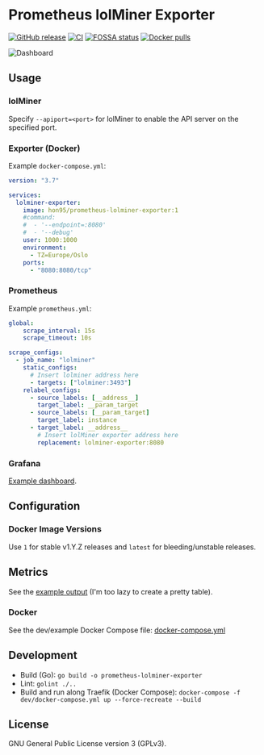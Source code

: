 # Prometheus lolMiner Exporter

[![GitHub release](https://img.shields.io/github/v/release/HON95/prometheus-lolminer-exporter?label=Version)](https://github.com/HON95/prometheus-lolminer-exporter/releases)
[![CI](https://github.com/HON95/prometheus-lolminer-exporter/workflows/CI/badge.svg?branch=master)](https://github.com/HON95/prometheus-lolminer-exporter/actions?query=workflow%3ACI)
[![FOSSA status](https://app.fossa.com/api/projects/git%2Bgithub.com%2FHON95%2Fprometheus-lolminer-exporter.svg?type=shield)](https://app.fossa.com/projects/git%2Bgithub.com%2FHON95%2Fprometheus-lolminer-exporter?ref=badge_shield)
[![Docker pulls](https://img.shields.io/docker/pulls/hon95/prometheus-lolminer-exporter?label=Docker%20Hub)](https://hub.docker.com/r/hon95/prometheus-lolminer-exporter)

![Dashboard](https://grafana.com/api/dashboards/14296/images/10340/image)

## Usage

### lolMiner

Specify `--apiport=<port>` for lolMiner to enable the API server on the specified port.

### Exporter (Docker)

Example `docker-compose.yml`:

```yaml
version: "3.7"

services:
  lolminer-exporter:
    image: hon95/prometheus-lolminer-exporter:1
    #command:
    #  - '--endpoint=:8080'
    #  - '--debug'
    user: 1000:1000
    environment:
      - TZ=Europe/Oslo
    ports:
      - "8080:8080/tcp"
```

### Prometheus

Example `prometheus.yml`:

```yaml
global:
    scrape_interval: 15s
    scrape_timeout: 10s

scrape_configs:
  - job_name: "lolminer"
    static_configs:
      # Insert lolminer address here
      - targets: ["lolminer:3493"]
    relabel_configs:
      - source_labels: [__address__]
        target_label: __param_target
      - source_labels: [__param_target]
        target_label: instance
      - target_label: __address__
        # Insert lolMiner exporter address here
        replacement: lolminer-exporter:8080
```

### Grafana

[Example dashboard](https://grafana.com/grafana/dashboards/14296).

## Configuration

### Docker Image Versions

Use `1` for stable v1.Y.Z releases and `latest` for bleeding/unstable releases.

## Metrics

See the [example output](examples/output.txt) (I'm too lazy to create a pretty table).

### Docker

See the dev/example Docker Compose file: [docker-compose.yml](dev/docker-compose.yml)

## Development

- Build (Go): `go build -o prometheus-lolminer-exporter`
- Lint: `golint ./..`
- Build and run along Traefik (Docker Compose): `docker-compose -f dev/docker-compose.yml up --force-recreate --build`

## License

GNU General Public License version 3 (GPLv3).
